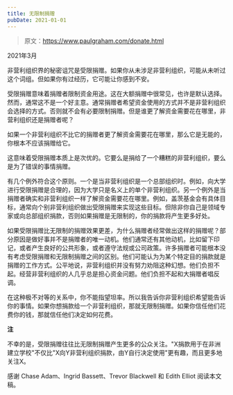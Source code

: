 ```yaml
---
title: 无限制捐赠
pubDate: 2021-01-01
---
```


> 原文：https://www.paulgraham.com/donate.html 

            
2021年3月

非营利组织界的秘密诅咒是受限捐赠。如果你从未涉足非营利组织，可能从未听过这个词组。但如果你有过经历，它可能让你感到不安。

受限捐赠意味着捐赠者限制资金用途。这在大额捐赠中很常见，也许是默认选择。然而，通常这不是一个好主意。通常捐赠者希望资金使用的方式并不是非营利组织会选择的方式。否则就不会有必要限制捐赠。但是谁更了解资金需要花在哪里，非营利组织还是捐赠者呢？

如果一个非营利组织不比它的捐赠者更了解资金需要花在哪里，那么它是无能的，你根本不应该捐赠给它。

这意味着受限捐赠本质上是次优的。它要么是捐给了一个糟糕的非营利组织，要么是为了错误的事情捐赠。

有几个例外符合这个原则。一个是当非营利组织是一个总部组织时。例如，向大学进行受限捐赠是合理的，因为大学只是名义上的单个非营利组织。另一个例外是当捐赠者确实和非营利组织一样了解资金需要花在哪里。例如，盖茨基金会有具体目标，通常向个别非营利组织做出受限捐赠来实现这些目标。但除非你自己是领域专家或向总部组织捐款，否则如果捐赠是无限制的，你的捐款将产生更多好处。

如果受限捐赠比无限制的捐赠效果更差，为什么捐赠者经常做出这样的捐赠呢？部分原因是做好事并不是捐赠者的唯一动机。他们通常还有其他动机，比如留下印记，或者产生良好的公共形象，或者遵守法规或公司政策。许多捐赠者可能根本没有考虑受限捐赠和无限制捐赠之间的区别。他们可能认为为某个特定目的捐款就是捐赠的工作方式。公平地说，非营利组织并没有努力劝阻这种幻想。他们负担不起。经营非营利组织的人几乎总是担心资金问题。他们负担不起和大捐赠者唱反调。

在这种极不对等的关系中，你不能指望坦率。所以我告诉你非营利组织希望能告诉你的事情。如果你想捐款给一个非营利组织，那就无限制捐赠。如果你信任他们花费你的钱，那就信任他们决定如何花费。

**注**

不幸的是，受限捐赠往往比无限制捐赠产生更多的公众关注。"X捐款用于在非洲建立学校"不仅比"X向Y非营利组织捐款，由Y自行决定使用"更有趣，而且更多地关注X。

感谢 Chase Adam、Ingrid Bassett、Trevor Blackwell 和 Edith Elliot 阅读本文稿。

